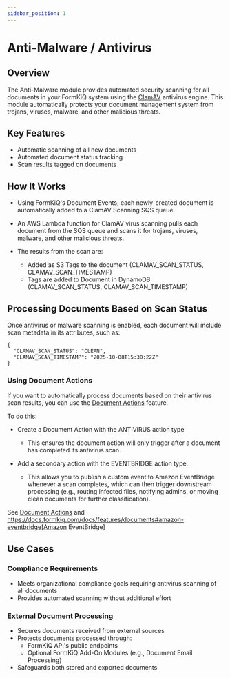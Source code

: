 ```yaml
---
sidebar_position: 1
---
```


# Anti-Malware / Antivirus

## Overview

The Anti-Malware module provides automated security scanning for all documents in your FormKiQ system using the [ClamAV](http://www.clamav.net) antivirus engine. This module automatically protects your document management system from trojans, viruses, malware, and other malicious threats.


## Key Features

- Automatic scanning of all new documents
- Automated document status tracking
- Scan results tagged on documents

## How It Works

- Using FormKiQ's Document Events, each newly-created document is automatically added to a ClamAV Scanning SQS queue.

- An AWS Lambda function for ClamAV virus scanning pulls each document from the SQS queue and scans it for trojans, viruses, malware, and other malicious threats.

- The results from the scan are:
   - Added as S3 Tags to the document (CLAMAV_SCAN_STATUS, CLAMAV_SCAN_TIMESTAMP)
   - Tags are added to Document in DynamoDB (CLAMAV_SCAN_STATUS, CLAMAV_SCAN_TIMESTAMP)

## Processing Documents Based on Scan Status

Once antivirus or malware scanning is enabled, each document will include scan metadata in its attributes, such as:

```
{
  "CLAMAV_SCAN_STATUS": "CLEAN",
  "CLAMAV_SCAN_TIMESTAMP": "2025-10-08T15:30:22Z"
}
```

### Using Document Actions

If you want to automatically process documents based on their antivirus scan results, you can use the [Document Actions](/docs/features/documents#document-actions) feature.

To do this:

- Create a Document Action with the ANTIVIRUS action type
  -   This ensures the document action will only trigger after a document has completed its antivirus scan.

- Add a secondary action with the EVENTBRIDGE action type.
  - This allows you to publish a custom event to Amazon EventBridge whenever a scan completes, which can then trigger downstream processing (e.g., routing infected files, notifying admins, or moving clean documents for further classification).


See [Document Actions](/docs/features/documents#document-actions) and https://docs.formkiq.com/docs/features/documents#amazon-eventbridge[Amazon EventBridge]

## Use Cases

### Compliance Requirements
- Meets organizational compliance goals requiring antivirus scanning of all documents
- Provides automated scanning without additional effort

### External Document Processing
- Secures documents received from external sources
- Protects documents processed through:
  - FormKiQ API's public endpoints
  - Optional FormKiQ Add-On Modules (e.g., Document Email Processing)
- Safeguards both stored and exported documents